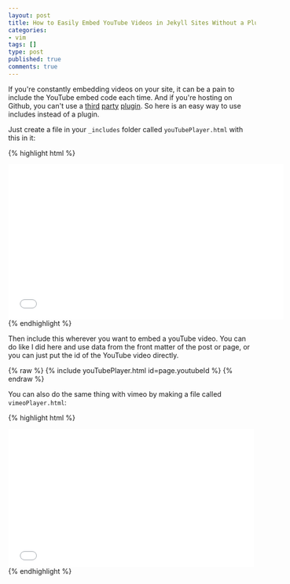 ```yaml
---
layout: post
title: How to Easily Embed YouTube Videos in Jekyll Sites Without a Plugin
categories:
- vim
tags: []
type: post
published: true
comments: true
---
```


If you're constantly embedding videos on your site, it can be a pain to include the YouTube embed code each time. And if you're hosting on Github, you can't use a [third](https://github.com/tuananh/BetterTube) [party](https://github.com/pibby/jekyll-youtube) [plugin](https://gist.github.com/joelverhagen/1805814). So here is an easy way to use includes instead of a plugin.

Just create a file in your `_includes` folder called `youTubePlayer.html` with this in it:

{% highlight html %}
<iframe width="560" height="315" src="//www.youtube.com/embed/{{ include.id }}" frameborder="0" allowfullscreen></iframe>
{% endhighlight %}

Then include this wherever you want to embed a youTube video. You can do like I did here and use data from the front matter of the post or page, or you can just put the id of the YouTube video directly.

{% raw %}
{% include youTubePlayer.html id=page.youtubeId %}
{% endraw %}

You can also do the same thing with vimeo by making a file called `vimeoPlayer.html`:

{% highlight html %}
<iframe src="//player.vimeo.com/video/{{ include.id }}" width="500" height="281" frameborder="0" webkitallowfullscreen mozallowfullscreen allowfullscreen></iframe>
{% endhighlight %}
